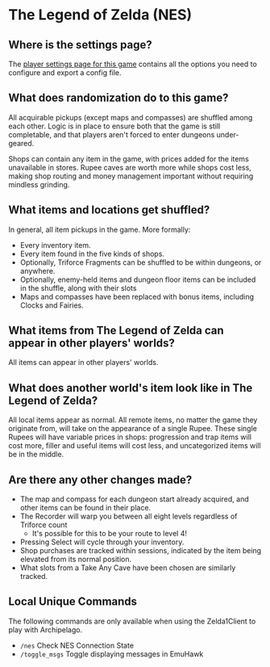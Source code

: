 # The Legend of Zelda (NES)

## Where is the settings page?

The [player settings page for this game](../player-settings) contains all the options you need to configure and export a
config file.

## What does randomization do to this game?

All acquirable pickups (except maps and compasses) are shuffled among each other. Logic is in place to ensure both
that the game is still completable, and that players aren't forced to enter dungeons under-geared.

Shops can contain any item in the game, with prices added for the items unavailable in stores. Rupee caves are worth
more while shops cost less, making shop routing and money management important without requiring mindless grinding.

## What items and locations get shuffled?

In general, all item pickups in the game. More formally:

- Every inventory item.
- Every item found in the five kinds of shops.
- Optionally, Triforce Fragments can be shuffled to be within dungeons, or anywhere.
- Optionally, enemy-held items and dungeon floor items can be included in the shuffle, along with their slots
- Maps and compasses have been replaced with bonus items, including Clocks and Fairies.

## What items from The Legend of Zelda can appear in other players' worlds?

All items can appear in other players' worlds.

## What does another world's item look like in The Legend of Zelda?

All local items appear as normal. All remote items, no matter the game they originate from, will take on the appearance
of a single Rupee. These single Rupees will have variable prices in shops: progression and trap items will cost more, 
filler and useful items will cost less, and uncategorized items will be in the middle.

## Are there any other changes made?

- The map and compass for each dungeon start already acquired, and other items can be found in their place.
- The Recorder will warp you between all eight levels regardless of Triforce count
  - It's possible for this to be your route to level 4!
- Pressing Select will cycle through your inventory.
- Shop purchases are tracked within sessions, indicated by the item being elevated from its normal position.
- What slots from a Take Any Cave have been chosen are similarly tracked.

## Local Unique Commands

The following commands are only available when using the Zelda1Client to play with Archipelago.

- `/nes` Check NES Connection State
- `/toggle_msgs` Toggle displaying messages in EmuHawk
